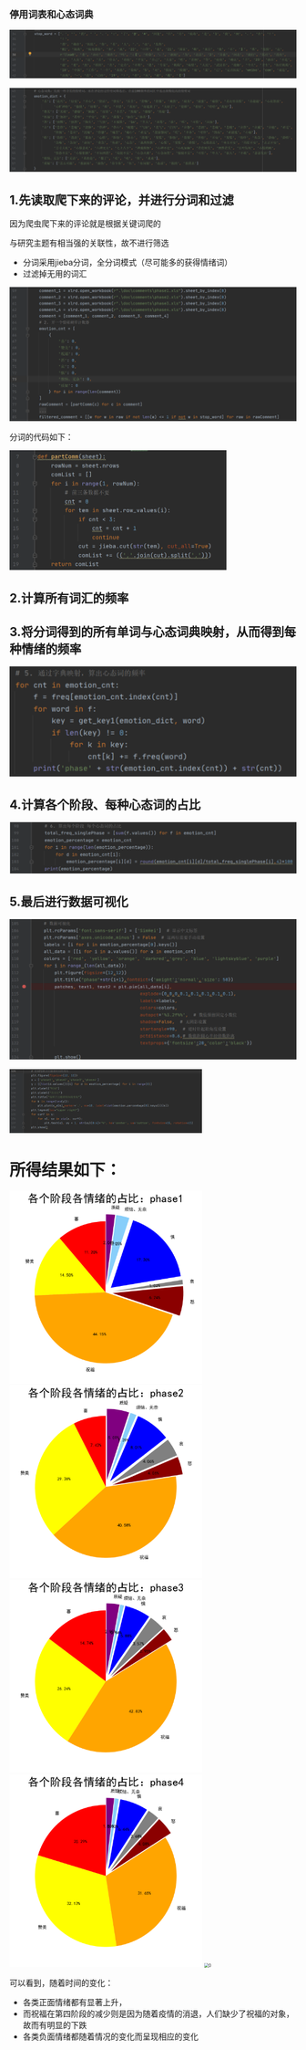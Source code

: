 ### 停用词表和心态词典



![1](%E6%95%B0%E6%8D%AE%E5%88%86%E6%9E%90%E9%80%BB%E8%BE%91.assets/1.png)

![2](%E6%95%B0%E6%8D%AE%E5%88%86%E6%9E%90%E9%80%BB%E8%BE%91.assets/2.png)

## 1.先读取爬下来的评论，并进行分词和过滤

因为爬虫爬下来的评论就是根据关键词爬的

与研究主题有相当强的关联性，故不进行筛选

- 分词采用jieba分词，全分词模式（尽可能多的获得情绪词）
- 过滤掉无用的词汇

![3](%E6%95%B0%E6%8D%AE%E5%88%86%E6%9E%90%E9%80%BB%E8%BE%91.assets/3.png)

分词的代码如下：

<img src="%E6%95%B0%E6%8D%AE%E5%88%86%E6%9E%90%E9%80%BB%E8%BE%91.assets/4.png" alt="4" style="zoom:50%;" />

## 2.计算所有词汇的频率

## 3.将分词得到的所有单词与心态词典映射，从而得到每种情绪的频率



![7](%E6%95%B0%E6%8D%AE%E5%88%86%E6%9E%90%E9%80%BB%E8%BE%91.assets/7.png)

## 4.计算各个阶段、每种心态词的占比

![8](%E6%95%B0%E6%8D%AE%E5%88%86%E6%9E%90%E9%80%BB%E8%BE%91.assets/8.png)

## 5.最后进行数据可视化

![6](%E6%95%B0%E6%8D%AE%E5%88%86%E6%9E%90%E9%80%BB%E8%BE%91.assets/6.png)

<img src="%E6%95%B0%E6%8D%AE%E5%88%86%E6%9E%90%E9%80%BB%E8%BE%91.assets/9.png" alt="9" style="zoom:33%;" />

# 所得结果如下：

<img src="%E6%95%B0%E6%8D%AE%E5%88%86%E6%9E%90%E9%80%BB%E8%BE%91.assets/p1.png" alt="p1" style="zoom:33%;" />

<img src="%E6%95%B0%E6%8D%AE%E5%88%86%E6%9E%90%E9%80%BB%E8%BE%91.assets/p2.png" alt="p2" style="zoom:33%;" />

<img src="%E6%95%B0%E6%8D%AE%E5%88%86%E6%9E%90%E9%80%BB%E8%BE%91.assets/p3.png" alt="p3" style="zoom:33%;" />

<img src="%E6%95%B0%E6%8D%AE%E5%88%86%E6%9E%90%E9%80%BB%E8%BE%91.assets/p4.png" alt="p4" style="zoom:33%;" />

<img src="0.png" alt="0" style="zoom:50%;" />

可以看到，随着时间的变化：

- 各类正面情绪都有显著上升，
- 而祝福在第四阶段的减少则是因为随着疫情的消退，人们缺少了祝福的对象，故而有明显的下跌
- 各类负面情绪都随着情况的变化而呈现相应的变化
